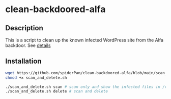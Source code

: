 # clean-backdoored-alfa

## Description

This is a script to clean up the known infected WordPress site from the Alfa backdoor. See [details](https://lukeleal.com/research/posts/backdoored-alfa-webshell/) 

## Installation

```bash
wget https://github.com/spiderPan/clean-backdoored-alfa/blob/main/scan_and_delete.sh
chmod +x scan_and_delete.sh

./scan_and_delete.sh scan # scan only and show the infected files in /var/log/affected_files.log
./scan_and_delete.sh delete # scan and delete
```

